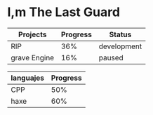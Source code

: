 # I,m The Last Guard

| Projects    | Progress | Status     |
|-------------|----------|------------|
| RlP         | 36%      |development |
|grave Engine | 16%      | paused     |

| languajes    | Progress |
|--------------|----------|
| CPP          | 50%      |
| haxe         | 60%      |
